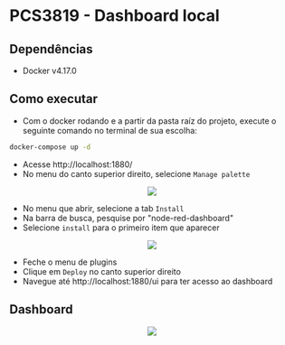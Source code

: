 # PCS3819 - Dashboard local

## Dependências
- Docker v4.17.0

## Como executar
- Com o docker rodando e a partir da pasta raíz do projeto, execute o seguinte comando no terminal de sua escolha:
```bash
docker-compose up -d
```
- Acesse http://localhost:1880/
- No menu do canto superior direito, selecione `Manage palette`
<p align="center">
  <img src="https://user-images.githubusercontent.com/56130879/230992538-d6fab4cc-9557-4248-bf5c-c9bd6150bfd2.png" class="center"/>
<p/>

- No menu que abrir, selecione a tab `Install`
- Na barra de busca, pesquise por "node-red-dashboard"
- Selecione `install` para o primeiro item que aparecer
<p align="center">
  <img src="https://user-images.githubusercontent.com/56130879/230993036-67479338-0c09-442b-b9a9-85232c2390a3.png" class="center"/>
<p/>

- Feche o menu de plugins
- Clique em `Deploy` no canto superior direito
- Navegue até http://localhost:1880/ui para ter acesso ao dashboard
## Dashboard
<p align="center">
  <img src="https://user-images.githubusercontent.com/56130879/230997665-d81e7fb0-ffd4-44cc-82ff-7ca5cb95eea5.png" class="center"/>
<p />
